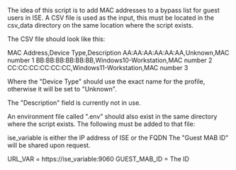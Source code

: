 The idea of this script is to add MAC addresses to a bypass list for guest users in ISE.
A CSV file is used as the input, this must be located in the csv_data directory on the same location where the script exists.

The CSV file should look like this:

MAC Address,Device Type,Description
AA:AA:AA:AA:AA:AA,Unknown,MAC number 1
BB:BB:BB:BB:BB:BB,Windows10-Workstation,MAC number 2
CC:CC:CC:CC:CC:CC,Windows11-Workstation,MAC number 3

Where the "Device Type" should use the exact name for the profile, otherwise it will be set to "Unknown".

The "Description" field is currently not in use.

An environment file called ".env" should also exist in the same directory where the script exists. The following must be added to that file:

ise_variable is either the IP address of ISE or the FQDN
The "Guest MAB ID" will be shared upon request.

URL_VAR = https://ise_variable:9060
GUEST_MAB_ID = The ID